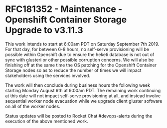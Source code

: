 # RFC181352 - Maintenance - Openshift Container Storage Upgrade to v3.11.3

This work intends to start at 6:00am PDT on Saturday September 7th 2019. For that day, for between 6-8 hours, no self-serve provisioning will be possible within Openshift due to ensure the heketi database is not out of sync with glusteri or other possible corruption concerns. We will also be finishing off at the same time the OS patching for the Openshift Container Storage nodes so as to reduce the number of times we will impact stakeholders using the services involved.

The work will then conclude during business hours the following week starting Monday August 9th at 9:00am PDT. The remaining work continuing at this date will not impact self-serve provisioning at all, and instead involve sequential worker node evacuation while we upgrade client gluster software on all of the worker nodes.

Status updates will be posted to Rocket Chat #devops-alerts during the execution of the above mentioned work.
